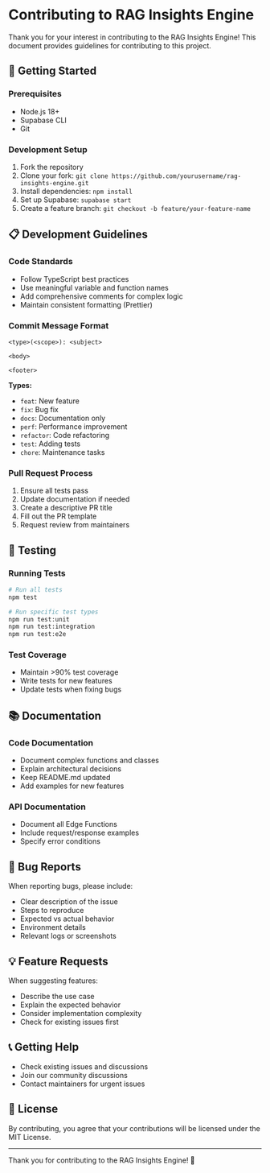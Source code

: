 # Contributing to RAG Insights Engine

Thank you for your interest in contributing to the RAG Insights Engine! This document provides guidelines for contributing to this project.

## 🚀 **Getting Started**

### **Prerequisites**
- Node.js 18+ 
- Supabase CLI
- Git

### **Development Setup**
1. Fork the repository
2. Clone your fork: `git clone https://github.com/yourusername/rag-insights-engine.git`
3. Install dependencies: `npm install`
4. Set up Supabase: `supabase start`
5. Create a feature branch: `git checkout -b feature/your-feature-name`

## 📋 **Development Guidelines**

### **Code Standards**
- Follow TypeScript best practices
- Use meaningful variable and function names
- Add comprehensive comments for complex logic
- Maintain consistent formatting (Prettier)

### **Commit Message Format**
```
<type>(<scope>): <subject>

<body>

<footer>
```

**Types:**
- `feat`: New feature
- `fix`: Bug fix
- `docs`: Documentation only
- `perf`: Performance improvement
- `refactor`: Code refactoring
- `test`: Adding tests
- `chore`: Maintenance tasks

### **Pull Request Process**
1. Ensure all tests pass
2. Update documentation if needed
3. Create a descriptive PR title
4. Fill out the PR template
5. Request review from maintainers

## 🧪 **Testing**

### **Running Tests**
```bash
# Run all tests
npm test

# Run specific test types
npm run test:unit
npm run test:integration
npm run test:e2e
```

### **Test Coverage**
- Maintain >90% test coverage
- Write tests for new features
- Update tests when fixing bugs

## 📚 **Documentation**

### **Code Documentation**
- Document complex functions and classes
- Explain architectural decisions
- Keep README.md updated
- Add examples for new features

### **API Documentation**
- Document all Edge Functions
- Include request/response examples
- Specify error conditions

## 🐛 **Bug Reports**

When reporting bugs, please include:
- Clear description of the issue
- Steps to reproduce
- Expected vs actual behavior
- Environment details
- Relevant logs or screenshots

## 💡 **Feature Requests**

When suggesting features:
- Describe the use case
- Explain the expected behavior
- Consider implementation complexity
- Check for existing issues first

## 📞 **Getting Help**

- Check existing issues and discussions
- Join our community discussions
- Contact maintainers for urgent issues

## 📄 **License**

By contributing, you agree that your contributions will be licensed under the MIT License.

---

Thank you for contributing to the RAG Insights Engine! 🎉